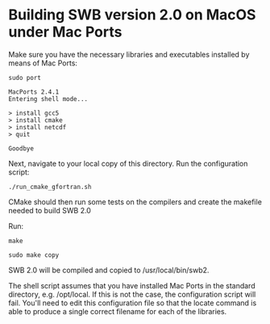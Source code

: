 # Building SWB version 2.0 on MacOS under Mac Ports

Make sure you have the necessary libraries and executables installed by means of Mac Ports:

```
sudo port

MacPorts 2.4.1
Entering shell mode...

> install gcc5
> install cmake
> install netcdf
> quit

Goodbye
```

Next, navigate to your local copy of this directory. Run the configuration script:

```
./run_cmake_gfortran.sh
```

CMake should then run some tests on the compilers and create the makefile needed to build SWB 2.0

Run:

```
make

sudo make copy
```

SWB 2.0 will be compiled and copied to /usr/local/bin/swb2.

The shell script assumes that you have installed Mac Ports in the standard directory, e.g. /opt/local. If this is not the case, the configuration script will fail. You'll need to edit this configuration file so that the locate command is able to produce a single correct filename for each of the libraries.
